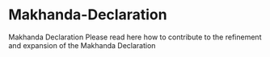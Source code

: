 # Makhanda-Declaration
Makhanda Declaration
Please read here how to contribute to the refinement and expansion of the Makhanda Declaration
